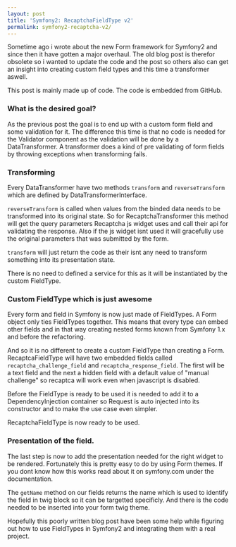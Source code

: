 ```yaml
---
layout: post
title: 'Symfony2: RecaptchaFieldType v2'
permalink: symfony2-recaptcha-v2/
---
```


Sometime ago i wrote about the new Form framework for Symfony2 and since then it have gotten a major
overhaul. The old blog post is therefor obsolete so i wanted to update the code and the post so others
also can get an insight into creating custom field types and this time a transformer aswell.

This post is mainly made up of code. The code is embedded from GitHub.

### What is the desired goal?

As the previous post the goal is to end up with a custom form field and some validation for it. 
The difference this time is that no code is needed for the Validator component as the validation
will be done by a DataTransformer. A transformer does a kind of pre validating of form fields by
throwing exceptions when transforming fails.

### Transforming

Every DataTransformer have two methods `transform` and `reverseTransform` which are defined by 
DataTransformerInterface.

`reverseTransform` is called when values from the binded data needs to be transformed into its original
state. So for RecaptchaTransformer this method will get the query parameters Recaptcha js widget uses
and call their api for validating the response. Also if the js widget isnt used it will gracefully
use the original parameters that was submitted by the form.

`transform` will just return the code as their isnt any need to transform something into its presentation
state.

<script src="https://gist.github.com/962347.js?file=RecaptchaTransformer.php"></script>

There is no need to defined a service for this as it will be instantiated by the custom FieldType.

### Custom FieldType which is just awesome

Every form and field in Symfony is now just made of FieldTypes. A Form object only ties FieldTypes
together. This means that every type can embed other fields and in that way creating nested forms
known from Symfony 1.x and before the refactoring.

And so it is no different to create a custom FieldType than creating a Form. RecaptcaFieldType will
have two embedded fields called `recaptcha_challenge_field` and `recaptcha_response_field`. The first
will be a text field and the next a hidden field with a default value of "manual challenge" so recaptca
will work even when javascript is disabled.

<script src="https://gist.github.com/962347.js?file=RecaptchaType.php"></script>

Before the FieldType is ready to be used it is needed to add it to a DependencyInjection container
so Request is auto injected into its constructor and to make the use case even simpler.

<script src="https://gist.github.com/962347.js?file=gaming.xml"></script>

RecaptchaFieldType is now ready to be used.

<script src="https://gist.github.com/962347.js?file=example.php"></script>

### Presentation of the field.

The last step is now to add the presentation needed for the right widget to be rendered.
Fortunately this is pretty easy to do by using Form themes. If you dont know how this works read about
it on symfony.com under the documentation.

The `getName` method on our fields returns the name which is used to identify the field in twig block
so it can be targetted specificly. And there is the code needed to be inserted into your form twig theme.

<script src="https://gist.github.com/962347.js?file=recaptcha.html.twig"></script>

Hopefully this poorly written blog post have been some help while figuring out how to use FieldTypes
in Symfony2 and integrating them with a real project.
